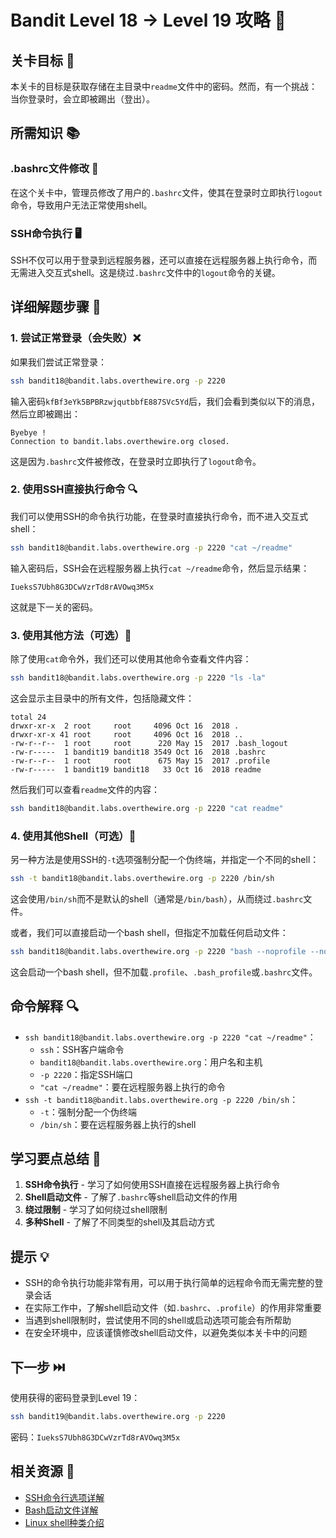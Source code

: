 # Bandit Level 18 → Level 19 攻略 🧩

## 关卡目标 🎯

本关卡的目标是获取存储在主目录中`readme`文件中的密码。然而，有一个挑战：当你登录时，会立即被踢出（登出）。

## 所需知识 📚

### .bashrc文件修改 🔧

在这个关卡中，管理员修改了用户的`.bashrc`文件，使其在登录时立即执行`logout`命令，导致用户无法正常使用shell。

### SSH命令执行 🖥️

SSH不仅可以用于登录到远程服务器，还可以直接在远程服务器上执行命令，而无需进入交互式shell。这是绕过`.bashrc`文件中的`logout`命令的关键。

## 详细解题步骤 📝

### 1. 尝试正常登录（会失败）❌

如果我们尝试正常登录：

```bash
ssh bandit18@bandit.labs.overthewire.org -p 2220
```

输入密码`kfBf3eYk5BPBRzwjqutbbfE887SVc5Yd`后，我们会看到类似以下的消息，然后立即被踢出：

```
Byebye !
Connection to bandit.labs.overthewire.org closed.
```

这是因为`.bashrc`文件被修改，在登录时立即执行了`logout`命令。

### 2. 使用SSH直接执行命令 🔍

我们可以使用SSH的命令执行功能，在登录时直接执行命令，而不进入交互式shell：

```bash
ssh bandit18@bandit.labs.overthewire.org -p 2220 "cat ~/readme"
```

输入密码后，SSH会在远程服务器上执行`cat ~/readme`命令，然后显示结果：

```
IueksS7Ubh8G3DCwVzrTd8rAVOwq3M5x
```

这就是下一关的密码。

### 3. 使用其他方法（可选）🔄

除了使用`cat`命令外，我们还可以使用其他命令查看文件内容：

```bash
ssh bandit18@bandit.labs.overthewire.org -p 2220 "ls -la"
```

这会显示主目录中的所有文件，包括隐藏文件：

```
total 24
drwxr-xr-x  2 root     root     4096 Oct 16  2018 .
drwxr-xr-x 41 root     root     4096 Oct 16  2018 ..
-rw-r--r--  1 root     root      220 May 15  2017 .bash_logout
-rw-r-----  1 bandit19 bandit18 3549 Oct 16  2018 .bashrc
-rw-r--r--  1 root     root      675 May 15  2017 .profile
-rw-r-----  1 bandit19 bandit18   33 Oct 16  2018 readme
```

然后我们可以查看`readme`文件的内容：

```bash
ssh bandit18@bandit.labs.overthewire.org -p 2220 "cat readme"
```

### 4. 使用其他Shell（可选）🐚

另一种方法是使用SSH的`-t`选项强制分配一个伪终端，并指定一个不同的shell：

```bash
ssh -t bandit18@bandit.labs.overthewire.org -p 2220 /bin/sh
```

这会使用`/bin/sh`而不是默认的shell（通常是`/bin/bash`），从而绕过`.bashrc`文件。

或者，我们可以直接启动一个bash shell，但指定不加载任何启动文件：

```bash
ssh bandit18@bandit.labs.overthewire.org -p 2220 "bash --noprofile --norc"
```

这会启动一个bash shell，但不加载`.profile`、`.bash_profile`或`.bashrc`文件。

## 命令解释 🔍

- `ssh bandit18@bandit.labs.overthewire.org -p 2220 "cat ~/readme"`：
  - `ssh`：SSH客户端命令
  - `bandit18@bandit.labs.overthewire.org`：用户名和主机
  - `-p 2220`：指定SSH端口
  - `"cat ~/readme"`：要在远程服务器上执行的命令
- `ssh -t bandit18@bandit.labs.overthewire.org -p 2220 /bin/sh`：
  - `-t`：强制分配一个伪终端
  - `/bin/sh`：要在远程服务器上执行的shell

## 学习要点总结 📌

1. **SSH命令执行** - 学习了如何使用SSH直接在远程服务器上执行命令
2. **Shell启动文件** - 了解了`.bashrc`等shell启动文件的作用
3. **绕过限制** - 学习了如何绕过shell限制
4. **多种Shell** - 了解了不同类型的shell及其启动方式

## 提示 💡

- SSH的命令执行功能非常有用，可以用于执行简单的远程命令而无需完整的登录会话
- 在实际工作中，了解shell启动文件（如`.bashrc`、`.profile`）的作用非常重要
- 当遇到shell限制时，尝试使用不同的shell或启动选项可能会有所帮助
- 在安全环境中，应该谨慎修改shell启动文件，以避免类似本关卡中的问题

## 下一步 ⏭️

使用获得的密码登录到Level 19：

```bash
ssh bandit19@bandit.labs.overthewire.org -p 2220
```

密码：`IueksS7Ubh8G3DCwVzrTd8rAVOwq3M5x`

## 相关资源 🔗

- [SSH命令行选项详解](./resource/level18→level19/SSH命令行选项详解.md)
- [Bash启动文件详解](./resource/level18→level19/Bash启动文件详解.md)
- [Linux shell种类介绍](./resource/level18→level19/Linux_shell种类介绍.md)
